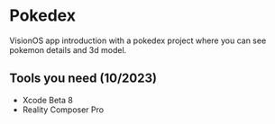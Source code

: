 # Pokedex
VisionOS app introduction with a pokedex project where you can see pokemon details and 3d model.

## Tools you need (10/2023)
* Xcode Beta 8
* Reality Composer Pro
